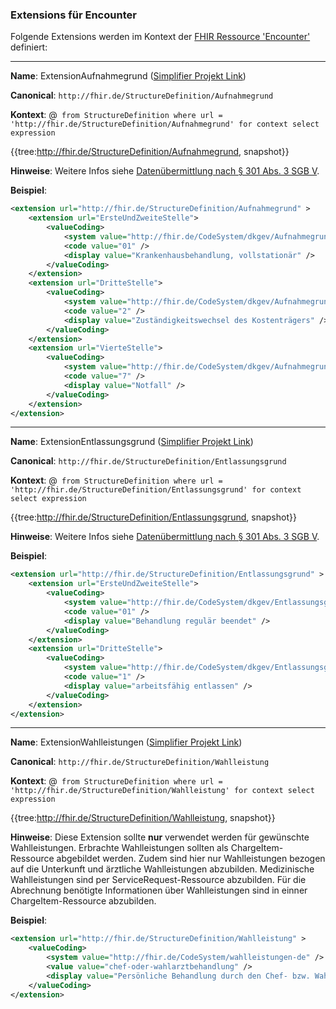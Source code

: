### Extensions für Encounter

Folgende Extensions werden im Kontext der [FHIR Ressource 'Encounter'](https://www.hl7.org/fhir/r4/encounter.html) definiert:

----

**Name**: ExtensionAufnahmegrund ([Simplifier Projekt Link](https://simplifier.net/resolve?canonical=http://fhir.de/StructureDefinition/Aufnahmegrund&scope=de.basisprofil.r4@1.5.4))

**Canonical**: `http://fhir.de/StructureDefinition/Aufnahmegrund`

**Kontext**: @``` from StructureDefinition where url = 'http://fhir.de/StructureDefinition/Aufnahmegrund' for context select expression```

{{tree:http://fhir.de/StructureDefinition/Aufnahmegrund, snapshot}}

**Hinweise**:
Weitere Infos siehe [Datenübermittlung nach § 301 Abs. 3 SGB V](https://www.dkgev.de/themen/digitalisierung-daten/elektronische-datenuebermittlung/datenuebermittlung-zu-abrechnungszwecken/datenuebermittlung-nach-301-abs-3-sgb-v/).

**Beispiel**:

```xml
<extension url="http://fhir.de/StructureDefinition/Aufnahmegrund" >
    <extension url="ErsteUndZweiteStelle">
        <valueCoding>
            <system value="http://fhir.de/CodeSystem/dkgev/AufnahmegrundErsteUndZweiteStelle" />
            <code value="01" />
            <display value="Krankenhausbehandlung, vollstationär" />
        </valueCoding>
    </extension>
    <extension url="DritteStelle">
        <valueCoding>
            <system value="http://fhir.de/CodeSystem/dkgev/AufnahmegrundDritteStelle" />
            <code value="2" />
            <display value="Zuständigkeitswechsel des Kostenträgers" />
        </valueCoding>
    </extension>
    <extension url="VierteStelle"> 
        <valueCoding>
            <system value="http://fhir.de/CodeSystem/dkgev/AufnahmegrundVierteStelle" />
            <code value="7" />
            <display value="Notfall" />
        </valueCoding>
    </extension>
</extension>
```

----

**Name**: ExtensionEntlassungsgrund ([Simplifier Projekt Link](https://simplifier.net/resolve?canonical=http://fhir.de/StructureDefinition/Entlassungsgrund&scope=de.basisprofil.r4@1.5.4))

**Canonical**: `http://fhir.de/StructureDefinition/Entlassungsgrund`

**Kontext**: @``` from StructureDefinition where url = 'http://fhir.de/StructureDefinition/Entlassungsgrund' for context select expression```

{{tree:http://fhir.de/StructureDefinition/Entlassungsgrund, snapshot}}

**Hinweise**:
Weitere Infos siehe [Datenübermittlung nach § 301 Abs. 3 SGB V](https://www.dkgev.de/themen/digitalisierung-daten/elektronische-datenuebermittlung/datenuebermittlung-zu-abrechnungszwecken/datenuebermittlung-nach-301-abs-3-sgb-v/).

**Beispiel**:

```xml
<extension url="http://fhir.de/StructureDefinition/Entlassungsgrund" >
    <extension url="ErsteUndZweiteStelle">
        <valueCoding>
            <system value="http://fhir.de/CodeSystem/dkgev/Entlassungsgrund" />
            <code value="01" />
            <display value="Behandlung regulär beendet" />
        </valueCoding>
    </extension>
    <extension url="DritteStelle">
        <valueCoding>
            <system value="http://fhir.de/CodeSystem/dkgev/EntlassungsgrundDritteStelle" />
            <code value="1" />
            <display value="arbeitsfähig entlassen" />
        </valueCoding>
    </extension>
</extension>
```

----

**Name**: ExtensionWahlleistungen ([Simplifier Projekt Link](https://simplifier.net/resolve?canonical=http://fhir.de/StructureDefinition/Wahlleistung&scope=de.basisprofil.r4@1.5.4))

**Canonical**: `http://fhir.de/StructureDefinition/Wahlleistung`

**Kontext**: @``` from StructureDefinition where url = 'http://fhir.de/StructureDefinition/Wahlleistung' for context select expression```

{{tree:http://fhir.de/StructureDefinition/Wahlleistung, snapshot}}

**Hinweise**:
Diese Extension sollte **nur** verwendet werden für gewünschte Wahlleistungen. Erbrachte Wahlleistungen sollten als ChargeItem-Ressource abgebildet werden. Zudem sind hier nur Wahlleistungen bezogen auf die Unterkunft und ärztliche Wahlleistungen abzubilden. Medizinische Wahlleistungen sind per ServiceRequest-Ressource abzubilden.
Für die Abrechnung benötigte Informationen über Wahlleistungen sind in einner ChargeItem-Ressource abzubilden. 

**Beispiel**:

```xml
<extension url="http://fhir.de/StructureDefinition/Wahlleistung" >
    <valueCoding>
        <system value="http://fhir.de/CodeSystem/wahlleistungen-de" />
        <value value="chef-oder-wahlarztbehandlung" />
        <display value="Persönliche Behandlung durch den Chef- bzw. Wahlarzt)" />
    </valueCoding>
</extension>
```